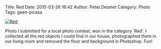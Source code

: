 Title: Red
Date: 2010-03-26 16:42
Author: Peter.Desmet
Category: Photo
Tags: geen-picasa

[![Red][]][Red]

Photo I submitted for a local photo contest, won in the category 'Red'.
I collected all the red objects I could find in our house, photographed
them in our living room and removed the floor and background in
Photoshop. Fun!

  [Red]: http://www.anderhalv.be/wp-content/uploads/photo-red.jpg

